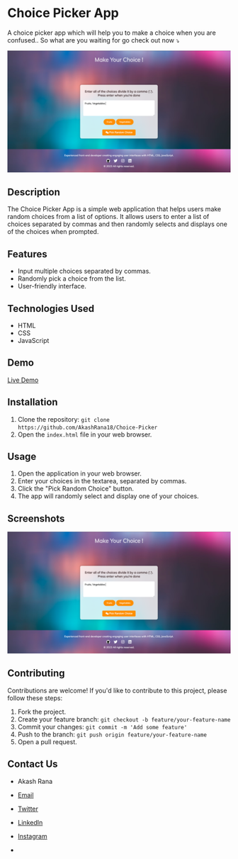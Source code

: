 # Choice Picker App

A choice picker app which will help you to make a choice when you are confused.. So what are you waiting for go check out now ⤵️

![App Screenshot](choice.png)

## Description

The Choice Picker App is a simple web application that helps users make random choices from a list of options. It allows users to enter a list of choices separated by commas and then randomly selects and displays one of the choices when prompted.

## Features

- Input multiple choices separated by commas.
- Randomly pick a choice from the list.
- User-friendly interface.

## Technologies Used

- HTML
- CSS
- JavaScript

## Demo

[Live Demo](https://akashrana18.github.io/Choice-Picker)

## Installation

1. Clone the repository: `git clone https://github.com/AkashRana18/Choice-Picker`
2. Open the `index.html` file in your web browser.

## Usage

1. Open the application in your web browser.
2. Enter your choices in the textarea, separated by commas.
3. Click the "Pick Random Choice" button.
4. The app will randomly select and display one of your choices.

## Screenshots

![Screenshot 1](choice.png)


## Contributing

Contributions are welcome! If you'd like to contribute to this project, please follow these steps:

1. Fork the project.
2. Create your feature branch: `git checkout -b feature/your-feature-name`
3. Commit your changes: `git commit -m 'Add some feature'`
4. Push to the branch: `git push origin feature/your-feature-name`
5. Open a pull request.


## Contact Us

- Akash Rana
- [Email](akashmanu2003@gmail.com)
- [Twitter](https://twitter.com/Akash08_18)
- [LinkedIn](https://www.linkedin.com/in/akashrana18)
- [Instagram](https://www.instagram.com/codewithakash/)

- 

